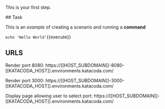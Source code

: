 This is your first step.

## Task

This is an _example_ of creating a scenario and running a **command**

`echo 'Hello World'`{{execute}}

## URLS

Render port 8080: https://[[HOST_SUBDOMAIN]]-8080-[[KATACODA_HOST]].environments.katacoda.com/

Render port 3000: https://[[HOST_SUBDOMAIN]]-3000-[[KATACODA_HOST]].environments.katacoda.com/

Display page allowing user to select port:
https://[[HOST_SUBDOMAIN]]-[[KATACODA_HOST]].environments.katacoda.com/
